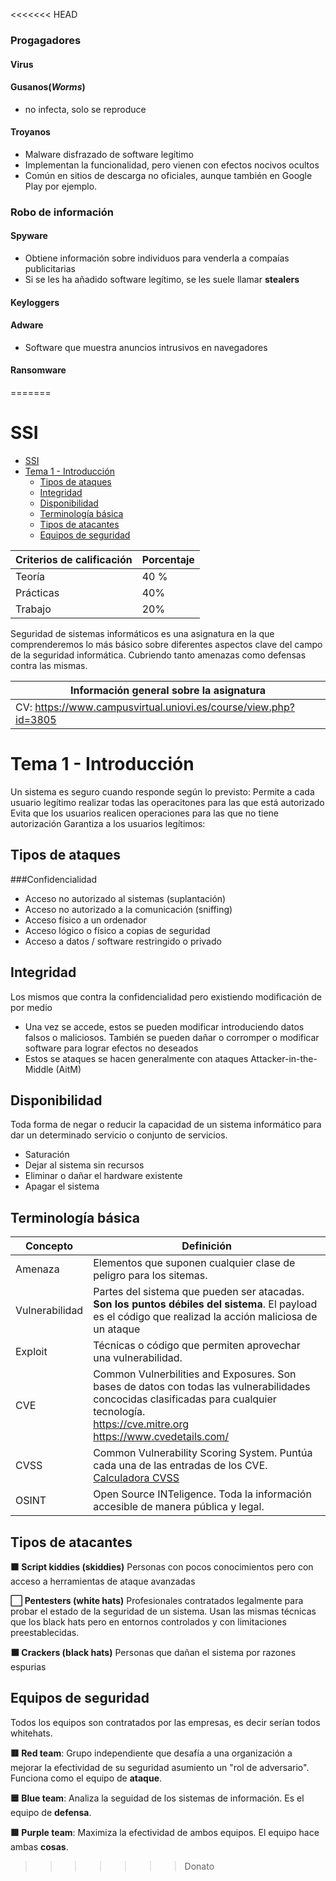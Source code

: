 <<<<<<< HEAD
### **Progagadores**
#### Virus

#### Gusanos(***Worms***)
- no infecta, solo se reproduce


#### Troyanos
- Malware disfrazado de software legítimo
- Implementan la funcionalidad, pero vienen con efectos nocivos ocultos
- Común en sitios de descarga no oficiales, aunque también en Google Play por ejemplo.

### Robo de información

#### Spyware
- Obtiene información sobre individuos para venderla a compaías publicitarias 
- Si se les ha añadido software legítimo, se les suele llamar **stealers**

#### Keyloggers

#### Adware
- Software que muestra anuncios intrusivos en navegadores

#### Ransomware
=======

# SSI

- [SSI](#ssi)
- [Tema 1 - Introducción](#tema-1---introducción)
  - [Tipos de ataques](#tipos-de-ataques)
  - [Integridad](#integridad)
  - [Disponibilidad](#disponibilidad)
  - [Terminología básica](#terminología-básica)
  - [Tipos de atacantes](#tipos-de-atacantes)
  - [Equipos de seguridad](#equipos-de-seguridad)

| Criterios de calificación | Porcentaje |
| - | - |
| Teoría | 40 % |
| Prácticas | 40% |
| Trabajo | 20% |

Seguridad de sistemas informáticos es una asignatura en la que comprenderemos lo más básico sobre diferentes aspectos clave del campo de la seguridad informática. Cubriendo tanto amenazas como defensas contra las mismas.

| Información general sobre la asignatura |
| - |
| CV: https://www.campusvirtual.uniovi.es/course/view.php?id=3805 |

# Tema 1 - Introducción

Un sistema es seguro cuando responde según lo previsto:
Permite a cada usuario legítimo realizar todas las operacitones para las que está autorizado
Evita que los usuarios realicen operaciones para las que no tiene autorización
Garantiza a los usuarios legítimos:

## Tipos de ataques

###Confidencialidad
- Acceso no autorizado al sistemas (suplantación)
- Acceso no autorizado a la comunicación (sniffing)
- Acceso físico a un ordenador
- Acceso lógico o físico a copias de seguridad
- Acceso a datos / software restringido o privado

## Integridad
Los mismos que contra la confidencialidad pero existiendo modificación de por medio
- Una vez se accede, estos se pueden modificar introduciendo datos falsos o maliciosos. También se pueden dañar o corromper o modificar software para lograr efectos no deseados
- Estos se ataques se hacen generalmente con ataques Attacker-in-the-Middle (AitM)

## Disponibilidad
Toda forma de negar o reducir la capacidad de un sistema informático para dar un determinado servicio o conjunto de servicios.

- Saturación
- Dejar al sistema sin recursos
- Eliminar o dañar el hardware existente
- Apagar el sistema

## Terminología básica


| Concepto | Definición |
| - | - |
| Amenaza | Elementos que suponen cualquier clase de peligro para los sitemas. |
| Vulnerabilidad | Partes del sistema que pueden ser atacadas. **Son los puntos débiles del sistema**. El payload es el código que realizad la acción maliciosa de un ataque |
| Exploit | Técnicas o código que permiten aprovechar una vulnerabilidad. |
| CVE | Common Vulnerbilities and Exposures. Son bases de datos con todas las vulnerabilidades concocidas clasificadas para cualquier tecnología. <br> https://cve.mitre.org <br> https://www.cvedetails.com/ |
| CVSS | Common Vulnerability Scoring System. Puntúa cada una de las entradas de los CVE. <br> [Calculadora CVSS](https://www.incibe.es/incibe-cert/blog/cvss-v40-avanzando-en-la-evaluacion-de-vulnerabilidades) |
| OSINT | Open Source INTeligence. Toda la información accesible de manera pública y legal. |

## Tipos de atacantes

**🟧 Script kiddies (skiddies)**
Personas con pocos conocimientos pero con acceso a herramientas de ataque avanzadas

**⬜ Pentesters (white hats)**
Profesionales contratados legalmente para probar el estado de la seguridad de un sistema. Usan las mismas técnicas que los black hats pero en entornos controlados y con limitaciones preestablecidas.

**⬛ Crackers (black hats)**
Personas que dañan el sistema por razones espurias

## Equipos de seguridad

Todos los equipos son contratados por las empresas, es decir serían todos whitehats.

**🟥 Red team**: Grupo independiente que desafía a una organización a mejorar la efectividad de su seguridad asumiento un "rol de adversario". Funciona como el equipo de **ataque**.

**🟦 Blue team**: Analiza la seguidad de los sistemas de información. Es el equipo de **defensa**.

**🟪 Purple team**: Maximiza la efectividad de ambos equipos. El equipo hace ambas **cosas**.
>>>>>>> Donato
